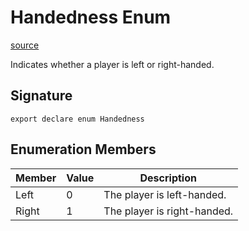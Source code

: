 # Handedness Enum

[source](https://developers.meta.com/horizon-worlds/reference/2.0.0/core_handedness)

Indicates whether a player is left or right-handed.

## Signature

```
export declare enum Handedness
```

## Enumeration Members

| Member | Value | Description |
| --- | --- | --- |
| Left | 0 | The player is left-handed. |
| Right | 1 | The player is right-handed. |